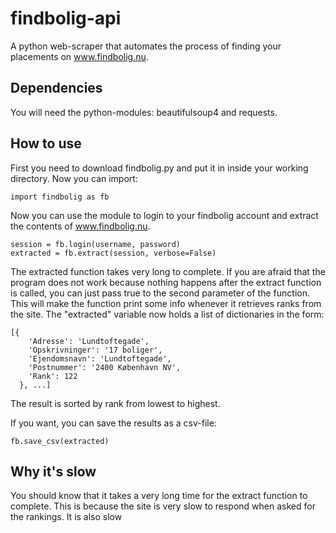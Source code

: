 # findbolig-api
A python web-scraper that automates the process of finding your placements on www.findbolig.nu. 

## Dependencies

You will need the python-modules: beautifulsoup4 and requests.

## How to use

First you need to download findbolig.py and put it in inside your working directory. Now you can import:

    import findbolig as fb
  
Now you can use the module to login to your findbolig account and extract the contents of www.findbolig.nu.

    session = fb.login(username, password)
    extracted = fb.extract(session, verbose=False)
    
The extracted function takes very long to complete. If you are afraid that the program does not work because nothing happens after the extract function is called, you can just pass true to the second parameter of the function. This will make the function print some info whenever it retrieves ranks from the site. The "extracted" variable now holds a list of dictionaries in the form:

    [{
        'Adresse': 'Lundtoftegade', 
        'Opskrivninger': '17 boliger', 
        'Ejendomsnavn': 'Lundtoftegade', 
        'Postnummer': '2400 København NV', 
        'Rank': 122
      }, ...]

The result is sorted by rank from lowest to highest.

If you want, you can save the results as a csv-file:
    
    fb.save_csv(extracted)

## Why it's slow
You should know that it takes a very long time for the extract function to complete. This is because the site is very slow to respond when asked for the rankings. It is also slow 
